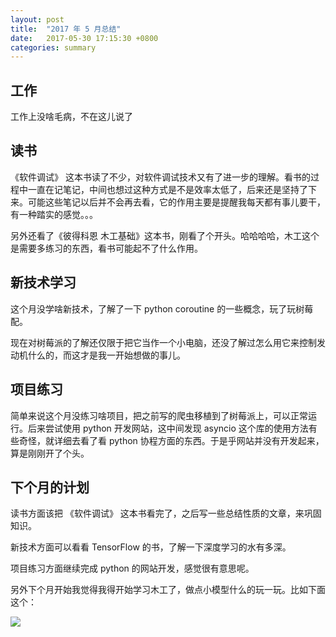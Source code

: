 ```yaml
---
layout: post
title:  "2017 年 5 月总结"
date:   2017-05-30 17:15:30 +0800
categories: summary
---
```


 
 


## 工作

工作上没啥毛病，不在这儿说了


## 读书

《软件调试》 这本书读了不少，对软件调试技术又有了进一步的理解。看书的过程中一直在记笔记，中间也想过这种方式是不是效率太低了，后来还是坚持了下来。可能这些笔记以后并不会再去看，它的作用主要是提醒我每天都有事儿要干，有一种踏实的感觉。。。

另外还看了《彼得科恩 木工基础》这本书，刚看了个开头。哈哈哈哈，木工这个是需要多练习的东西，看书可能起不了什么作用。


## 新技术学习

这个月没学啥新技术，了解了一下 python coroutine 的一些概念，玩了玩树莓配。

现在对树莓派的了解还仅限于把它当作一个小电脑，还没了解过怎么用它来控制发动机什么的，而这才是我一开始想做的事儿。


## 项目练习

简单来说这个月没练习啥项目，把之前写的爬虫移植到了树莓派上，可以正常运行。后来尝试使用 python 开发网站，这中间发现 asyncio 这个库的使用方法有些奇怪，就详细去看了看 python 协程方面的东西。于是乎网站并没有开发起来，算是刚刚开了个头。


## 下个月的计划

读书方面该把 《软件调试》 这本书看完了，之后写一些总结性质的文章，来巩固知识。

新技术方面可以看看 TensorFlow 的书，了解一下深度学习的水有多深。

项目练习方面继续完成 python 的网站开发，感觉很有意思呢。

另外下个月开始我觉得我得开始学习木工了，做点小模型什么的玩一玩。比如下面这个：

![]( {{site.url}}/asset/monthly-summary-wood-working-little-bird.png )